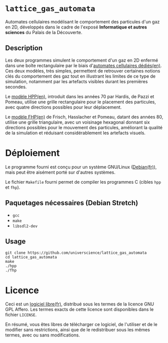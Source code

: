 # `lattice_gas_automata`

Automates cellulaires modélisant le comportement des particules d'un gaz en 2D, développés dans le cadre de l'exposé **Informatique et autres sciences** du Palais de la Découverte.

## Description

Les deux programmes simulent le comportement d'un gaz en 2D enfermé dans une boîte rectangulaire par le biais d'[automates cellulaires dédiés(en)](https://en.wikipedia.org/wiki/Lattice_gas_automaton). Ces deux modèles, très simples, permettent de retrouver certaines notions clés du comportement des gaz tout en illustrant les limites de ce type de simulation, notamment par les artefacts visibles durant les premières secondes.

Le [modèle HPP(en)](https://en.wikipedia.org/wiki/Lattice_gas_automaton#Early_attempts_with_a_square_lattice), introduit dans les années 70 par Hardis, de Pazzi et Pomeau, utilise une grille rectangulaire pour le placement des particules, avec quatre directions possibles pour leur déplacement.

Le [modèle FHP(en)](https://en.wikipedia.org/wiki/Lattice_gas_automaton#Hexagonal_grids) de Frisch, Hasslacher et Pomeau, datant des années 80, utilise une grille triangulaire, avec un voisinage hexagonal donnant six directions possibles pour le mouvement des particules, améliorant la qualité de la simulation et réduisant considérablement les artefacts visuels.

# Déploiement

Le programme fourni est conçu pour un système GNU/Linux ([Debian(fr)](https://www.debian.org/index.fr.html)), mais peut être aisément porté sur d'autres systèmes.

Le fichier `Makefile` fourni permet de compiler les programmes C (cibles `hpp` et `fhp`).

## Paquetages nécessaires (Debian Stretch)
- `gcc`
- `make`
- `libsdl2-dev`

## Usage
```
git clone https://github.com/universcience/lattice_gas_automata
cd lattice_gas_automata
make
./hpp
./fhp
```

# Licence

Ceci est un [logiciel libre(fr)](https://www.gnu.org/philosophy/free-sw.fr.html), distribué sous les termes de la licence GNU GPL Affero. Les termes exacts de cette licence sont disponibles dans le fichier `LICENSE`.

En résumé, vous êtes libres de télécharger ce logiciel, de l'utiliser et de le modifier sans restrictions, ainsi que de le redistribuer sous les mêmes termes, avec ou sans modifications. 
